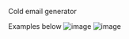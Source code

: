 Cold email generator 

Examples below
![image](https://github.com/user-attachments/assets/e0761d79-4bd3-4e9d-9b08-03b812e45e7d)
![image](https://github.com/user-attachments/assets/0d476dec-0b9a-471a-9430-ff1fc00e7da6)
